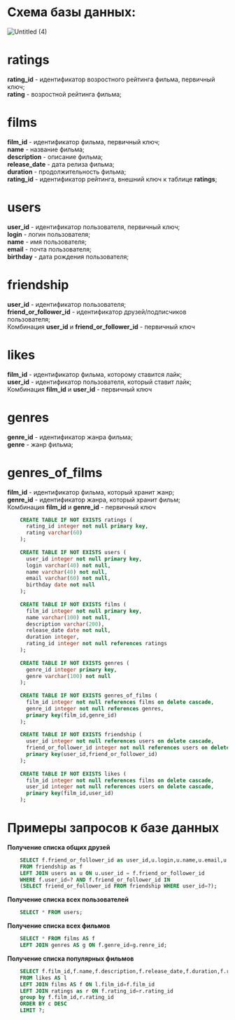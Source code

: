 # Схема базы данных:
![Untitled (4)](https://user-images.githubusercontent.com/102414108/191617480-fcc91177-a7aa-4c27-a517-a956540f63b1.png)

# ratings
**rating_id** - идентификатор возростного рейтинга фильма, первичный ключ;<br/>
**rating** - возростной рейтинга фильма;<br/>

# films
**film_id** - идентификатор фильма, первичный ключ;<br/>
**name** - название фильма;<br/>
**description** - описание фильма;<br/>
**release_date** - дата релиза фильма;<br/>
**duration** - продолжительность фильма;<br/>
**rating_id** - идентификатор рейтинга, внешний ключ к таблице **ratings**;<br/>

# users
**user_id** - идентификатор пользователя, первичный ключ;<br/>
**login** - логин пользователя;<br/>
**name** - имя пользователя;<br/>
**email** - почта пользователя;<br/>
**birthday** - дата рождения пользователя;<br/>

# friendship
**user_id** - идентификатор пользователя;<br/>
**friend_or_follower_id** - идентификатор друзей/подписчиков пользователя;<br/>
Комбинация **user_id** и **friend_or_follower_id** - первичный ключ<br/>

# likes
**film_id** - идентификатор фильма, которому ставится лайк;<br/>
**user_id** - идентификатор пользователя, который ставит лайк;<br/>
Комбинация **film_id** и **user_id** - первичный ключ<br/>

# genres
**genre_id** - идентификатор жанра фильма;<br/>
**genre** - жанр фильма;<br/>

# genres_of_films
**film_id** - идентификатор фильма, который хранит жанр;<br/>
**genre_id** - идентификатор жанра, который хранит фильм;<br/>
Комбинация **film_id** и **genre_id** - первичный ключ<br/>

```sql
    CREATE TABLE IF NOT EXISTS ratings (
      rating_id integer not null primary key, 
      rating varchar(60) 
    ); 
    
    CREATE TABLE IF NOT EXISTS users (
      user_id integer not null primary key,
      login varchar(40) not null,
      name varchar(40) not null,
      email varchar(60) not null,
      birthday date not null
    );
    
    CREATE TABLE IF NOT EXISTS films (
      film_id integer not null primary key,
      name varchar(100) not null,
      description varchar(200),
      release_date date not null,
      duration integer,
      rating_id integer not null references ratings
    );
    
    CREATE TABLE IF NOT EXISTS genres (
      genre_id integer primary key,
      genre varchar(100) not null
    );
    
    CREATE TABLE IF NOT EXISTS genres_of_films (
      film_id integer not null references films on delete cascade,
      genre_id integer not null references genres,
      primary key(film_id,genre_id)
    );
    
    CREATE TABLE IF NOT EXISTS friendship (
      user_id integer not null references users on delete cascade,
      friend_or_follower_id integer not null references users on delete cascade,
      primary key(user_id,friend_or_follower_id)
    );
    
    CREATE TABLE IF NOT EXISTS likes (
      film_id integer not null references films on delete cascade,
      user_id integer not null references users on delete cascade,
      primary key(film_id,user_id)
    );
```
# Примеры запросов к базе данных
**Получение списка общих друзей**
```sql
    SELECT f.friend_or_follower_id as user_id,u.login,u.name,u.email,u.birthday 
    FROM friendship as f 
    LEFT JOIN users as u ON u.user_id = f.friend_or_follower_id 
    WHERE f.user_id=? AND f.friend_or_follower_id IN  
    (SELECT friend_or_follower_id FROM friendship WHERE user_id=?);
```
**Получение списка всех пользователей**
```sql
    SELECT * FROM users;
```
**Получение списка всех фильмов**
```sql
    SELECT * FROM films AS f
    LEFT JOIN genres AS g ON f.genre_id=g.renre_id;
```
**Получение списка популярных фильмов**
```sql
    SELECT f.film_id,f.name,f.description,f.release_date,f.duration,f.rating_id,r.rating,count(user_id) AS likes 
    FROM likes AS l 
    LEFT JOIN films AS f ON l.film_id=f.film_id 
    LEFT JOIN ratings as r ON f.rating_id=r.rating_id 
    group by f.film_id,r.rating_id 
    ORDER BY c DESC 
    LIMIT ?;
```









